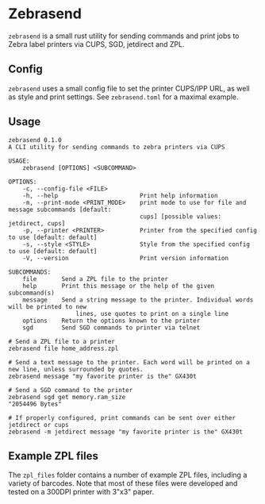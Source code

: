 # Zebrasend

`zebrasend` is a small rust utility for sending commands and print jobs to Zebra label printers via CUPS, SGD, jetdirect and ZPL.

## Config

`zebrasend` uses a small config file to set the printer CUPS/IPP URL, as well as style and print settings. See `zebrasend.toml` for a maximal example.

## Usage

```
zebrasend 0.1.0
A CLI utility for sending commands to zebra printers via CUPS

USAGE:
    zebrasend [OPTIONS] <SUBCOMMAND>

OPTIONS:
    -c, --config-file <FILE>         
    -h, --help                       Print help information
    -m, --print-mode <PRINT_MODE>    print mode to use for file and message subcommands [default:
                                     cups] [possible values: jetdirect, cups]
    -p, --printer <PRINTER>          Printer from the specified config to use [default: default]
    -s, --style <STYLE>              Style from the specified config to use [default: default]
    -V, --version                    Print version information

SUBCOMMANDS:
    file       Send a ZPL file to the printer
    help       Print this message or the help of the given subcommand(s)
    message    Send a string message to the printer. Individual words will be printed to new
                   lines, use quotes to print on a single line
    options    Return the options known to the printer
    sgd        Send SGD commands to printer via telnet
```

```
# Send a ZPL file to a printer
zebrasend file home_address.zpl

# Send a text message to the printer. Each word will be printed on a new line, unless surrounded by quotes.
zebrasend message "my favorite printer is the" GX430t

# Send a SGD command to the printer
zebrasend sgd get memory.ram_size
"2054496 Bytes"

# If properly configured, print commands can be sent over either jetdirect or cups
zebrasend -m jetdirect message "my favorite printer is the" GX430t
```

## Example ZPL files
The `zpl_files` folder contains a number of example ZPL files, including a variety of barcodes.
Note that most of these files were developed and tested on a 300DPI printer with 3"x3" paper.